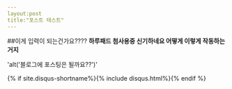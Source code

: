 ```yaml
---
layout:post
title:"포스트 테스트"
---
```


##이게 입력이 되는건가요????
**하루패드 첨사용중 
신기하네요
어떻게 이렇게 작동하는거지**

'alt('블로그에 포스팅은 될까요??')'

{% if site.disqus-shortname%}{% include disqus.html%}{% endif %}